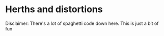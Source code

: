 # Herths and distortions

Disclaimer:
There's a lot of spaghetti code down here.
This is just a bit of fun
